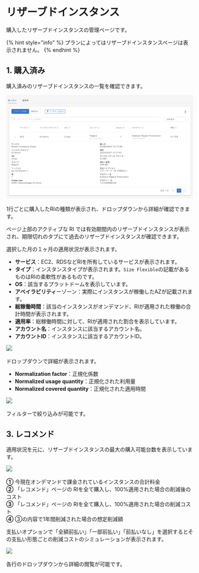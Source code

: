 # リザーブドインスタンス

購入したリザーブドインスタンスの管理ページです。

{% hint style="info" %}
プランによってはリザーブドインスタンスページは表示されません。
{% endhint %}

## 1. 購入済み <a id="purchased"></a>

購入済みのリザーブドインスタンスの一覧を確認できます。

![](../../.gitbook/assets/bannersandalertstowavepng.png)

1行ごとに購入したRIの種類が表示され、ドロップダウンから詳細が確認できます。

ページ上部のアクティブな RI では有効期間内のリザーブドインスタンスが表示され、期限切れのタブにて過去のリザーブドインスタンスが確認できます。

選択した月の１ヶ月の適用状況が表示されます。

* **サービス**：EC2、RDSなどRIを所有しているサービスが表示されます。
* **タイプ**：インスタンスタイプが表示されます。`Size Flexible`の記載があるものはRIの柔軟性があるものです。
* **OS**：該当するプラットドームを表示しています。
* **アベイラビリティ**ーゾーン：実際にインスタンスが稼働したAZが記載されます。
* **総稼働時間**：該当のインスタンスがオンデマンド、RIが適用された稼働の合計時間が表示されます。
* **適用率**：総稼働時間に対して、RIが適用された割合を表示しています。
* **アカウント名**：インスタンスに該当するアカウント名。
* **アカウントID**：インスタンスに該当するアカウントID。

![](../../.gitbook/assets/mobingi_wave-3.png)

ドロップダウンで詳細が表示されます。

* **Normalization factor**：正規化係数
* **Normalized usage quantity**：正規化された利用量
* **Normalized covered quantity**：正規化された適用時間

![](../../.gitbook/assets/mobingi_wave-4.png)

フィルターで絞り込みが可能です。

## 3. レコメンド <a id="recommend"></a>

適用状況を元に、リザーブドインスタンスの最大の購入可能台数を表示しています。

![](../../.gitbook/assets/mobingi_wave-6.png)

**①** 今現在オンデマンドで課金されているインスタンスの合計料金  
**②** 「レコメンド」ページの RIを全て購入し、100%適用された場合の削減後のコスト  
**③** 「レコメンド」ページの RIを全て購入し、100%適用された場合の削減コスト  
**④** ③の内容で1年間削減された場合の想定削減額

支払いオプションで「全額前払い」「一部前払い」「前払いなし」を選択するとその支払い形態ごとの削減コストのシミュレーションが表示されます。

![](../../.gitbook/assets/mobingi_wave-7%20%281%29.png)

各行のドロップダウンから詳細の閲覧が可能です。




